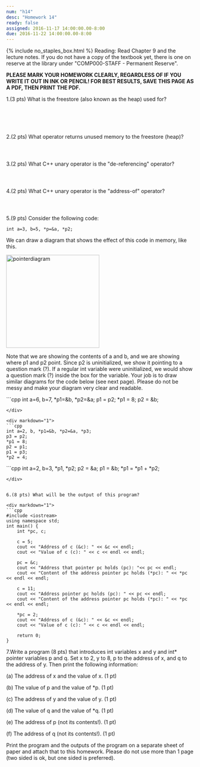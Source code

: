 ```yaml
---
num: "h14"
desc: "Homework 14"
ready: false
assigned: 2016-11-17 14:00:00.00-8:00
due: 2016-11-22 14:00:00.00-8:00
---
```

{% include no_staples_box.html %}
Reading: Read Chapter 9 and the lecture notes.    If you do not have a copy of the textbook yet, there is one on reserve at the library under "COMP000-STAFF - Permanent Reserve".

<b>PLEASE MARK YOUR HOMEWORK CLEARLY, REGARDLESS OF IF YOU WRITE IT OUT IN INK OR PENCIL! FOR BEST RESULTS, SAVE THIS PAGE AS A PDF, THEN PRINT THE PDF.</b>

1.(3 pts) What is the freestore (also known as the heap) used for?
<div style="margin-bottom:6em"></div>

2.(2 pts) What operator returns unused memory to the freestore (heap)?
<div style="margin-bottom:4em"></div>

3.(2 pts) What C++ unary operator is the "de-referencing" operator?
<div style="margin-bottom:4em"></div>
 
4.(2 pts) What C++ unary operator is the "address-of" operator?
<div style="margin-bottom:4em"></div>
 
5.(9 pts) Consider the following code:

`int a=3, b=5, *p=&a, *p2;`

We can draw a diagram that shows the effect of this code in memory, like this.

<img src="pointerDiagramExample.png" width="250" alt="pointerdiagram" />

Note that we are showing the contents of a and b, and we are showing where p1 and p2 point. Since p2 is uninitialized, we show it pointing to a question mark (?). 
If a regular int variable were uninitialized, we would show a question mark (?) inside the box for the variable.
Your job is to draw similar diagrams for the code below (see next page). Please do not be messy and make your diagram very clear and readable.

<div class="pagebreak"></div>
<div markdown="1">
```cpp
int a=6, b=7, *p1=&b, *p2=&a;
p1 = p2;
*p1 = 8;
p2 = &b;


```
</div>

<div markdown="1">
```cpp
int a=2, b, *p1=&b, *p2=&a, *p3;
p3 = p2;
*p1 = 8;
p2 = p1;
p1 = p3;
*p2 = 4;
```
</div>

<div markdown="1">
```cpp
int a=2, b=3, *p1, *p2;
p2 = &a;
p1 = &b;
*p1 = *p1 + *p2;

```
</div>


6.(8 pts) What will be the output of this program?

<div markdown="1">
```cpp
#include <iostream>
using namespace std;
int main() {
    int *pc, c;
    
    c = 5;
    cout << "Address of c (&c): " << &c << endl;
    cout << "Value of c (c): " << c << endl << endl;

    pc = &c;    
    cout << "Address that pointer pc holds (pc): "<< pc << endl;
    cout << "Content of the address pointer pc holds (*pc): " << *pc << endl << endl;
    
    c = 11;    
    cout << "Address pointer pc holds (pc): " << pc << endl;
    cout << "Content of the address pointer pc holds (*pc): " << *pc << endl << endl;

    *pc = 2; 
    cout << "Address of c (&c): " << &c << endl;
    cout << "Value of c (c): " << c << endl << endl;

    return 0;
}
```
</div>

7.Write a program (8 pts) that introduces int variables x and y and int* pointer variables p and q.  Set x to 2, y to 8, p to the address of x, and q to the address of y. Then print the following information:

(a) The address of x and the value of x. (1 pt)

(b) The value of p and the value of *p. (1 pt)

(c) The address of y and the value of y. (1 pt)

(d) The value of q and the value of *q. (1 pt)

(e) The address of p (not its contents!). (1 pt)

(f) The address of q (not its contents!). (1 pt)

Print the program and the outputs of the program on a separate sheet of paper and attach that to this homework. Please do not use more than 1 page (two sided is ok, but one sided is preferred).

